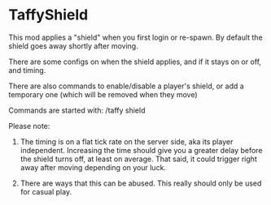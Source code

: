 # TaffyShield

This mod applies a "shield" when you first login or re-spawn. By default the shield goes away shortly after moving. 


There are some configs on when the shield applies, and if it stays on or off, and timing. 

There are also commands to enable/disable a player's shield, or add a temporary one (which will be removed when they move) 

Commands are started with: /taffy shield

 

Please note:

1. The timing is on a flat tick rate on the server side, aka its player independent. Increasing the time should give you a greater delay before the shield turns off, at least on average. That said, it could trigger right away after moving depending on your luck. 

2. There are ways that this can be abused. This really should only be used for casual play.

 
